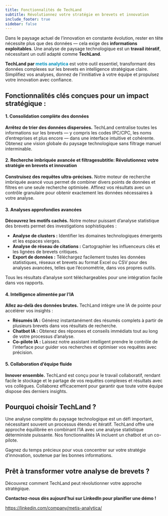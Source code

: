 ```yaml
---
title: Fonctionnalités de TechLand
subtitle: Révolutionnez votre stratégie en brevets et innovation
include_footer: true
sidebar: false
---
```


Dans le paysage actuel de l’innovation en constante évolution, rester
en tête nécessite plus que des données — cela exige des **informations
exploitables**. Une analyse de paysage technologique est un **travail
itératif**, nécessitant un outil adapté comme **TechLand**.

**TechLand par <span style="color: #0092BC">metis analytica</span>**
est votre outil essentiel, transformant des données complexes sur les
brevets en intelligence stratégique claire. Simplifiez vos analyses,
donnez de l'innitiative à votre équipe et propulsez votre innovation
avec confiance.

## **Fonctionnalités clés conçues pour un impact stratégique :**

#### **1. Consolidation complète des données**
**Arrêtez de trier des données dispersées.** TechLand centralise
toutes les informations sur les brevets — y compris les codes IPC/CPC,
les noms d’entreprises et plus encore — dans une interface intuitive
et cohérente. Obtenez une vision globale du paysage technologique sans
filtrage manuel interminable.

#### **2. Recherche imbriquée avancée et filtrage**subtitle: Révolutionnez votre stratégie en brevets et innovation

**Construisez des requêtes ultra-précises.** Notre moteur de recherche
imbriquée avancé vous permet de combiner divers points de données et
filtres en une seule recherche optimisée. Affinez vos résultats avec
un contrôle granulaire pour obtenir exactement les données nécessaires
à votre analyse.

#### **3. Analyses approfondies avancées**
**Découvrez les motifs cachés.** Notre moteur puissant d’analyse
statistique des brevets permet des investigations sophistiquées :

* **Analyse de clusters :** Identifier les domaines technologiques
  émergents et les espaces vierges.
* **Analyse de réseau de citations :** Cartographier les influenceurs
  clés et les lignées de brevets critiques.
* **Export de données :** Téléchargez facilement toutes les données
  statistiques, réseaux et brevets au format Excel ou CSV pour des
  analyses avancées, telles que l’économétrie, dans vos propres
  outils.

Tous les résultats d’analyse sont téléchargeables pour une intégration
facile dans vos rapports.

#### **4. Intelligence alimentée par l’IA**
**Allez au-delà des données brutes.** TechLand intègre une IA de
pointe pour accélérer vos insights :

* **Résumés IA :** Générez instantanément des résumés complets à
  partir de plusieurs brevets dans vos résultats de recherche.
* **Chatbot IA :** Obtenez des réponses et conseils immédiats tout au
  long de votre processus d’analyse.
* **Co-pilote IA :** Laissez notre assistant intelligent prendre le
  contrôle de l’interface pour guider vos recherches et optimiser vos
  requêtes avec précision.

#### **5. Collaboration d’équipe fluide**
**Innover ensemble.** TechLand est conçu pour le travail collaboratif,
rendant facile le stockage et le partage de vos requêtes complexes et
résultats avec vos collègues. Collaborez efficacement pour garantir
que toute votre équipe dispose des derniers insights.

## **Pourquoi choisir TechLand ?**

Une analyse complète du paysage technologique est un défi important,
nécessitant souvent un processus étendu et itératif. TechLand offre
une approche équilibrée en combinant l’IA avec une analyse statistique
déterministe puissante. Nos fonctionnalités IA incluent un chatbot et
un co-pilote.

Gagnez du temps précieux pour vous concentrer sur votre stratégie
d’innovation, soutenue par les bonnes informations.

## **Prêt à transformer votre analyse de brevets ?**

Découvrez comment TechLand peut révolutionner votre approche stratégique.

**Contactez-nous dès aujourd’hui sur LinkedIn pour planifier une démo !**

https://linkedin.com/company/metis-analytica/
